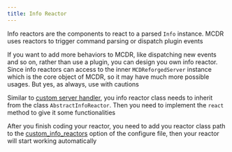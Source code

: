 ```yaml
---
title: Info Reactor
---
```


Info reactors are the components to react to a parsed `Info` instance. MCDR uses reactors to trigger command parsing or dispatch plugin events

If you want to add more behaviors to MCDR, like dispatching new events and so on, rather than use a plugin, you can design you own info reactor. Since info reactors can access to the inner `MCDReforgedServer` instance which is the core object of MCDR, so it may have much more possible usages. But yes, as always, use with cautions

Similar to [custom server handler](handler.md), you info reactor class needs to inherit from the class `AbstractInfoReactor`. Then you need to implement the `react` method to give it some functionalities

After you finish coding your reactor, you need to add you reactor class path to the [custom_info_reactors](../configure.md#custom-info-reactors) option of the configure file, then your reactor will start working automatically
